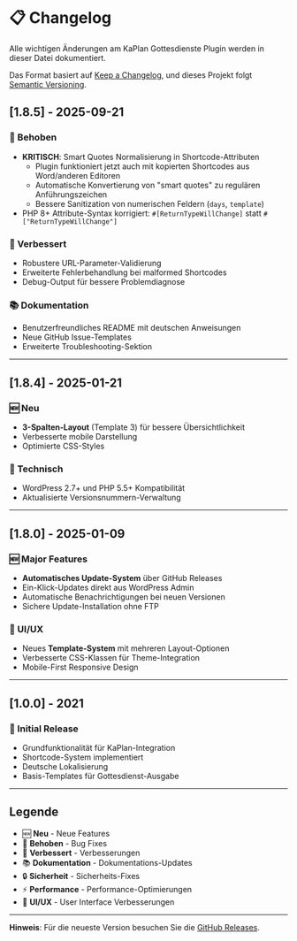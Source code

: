 # 📋 Changelog

Alle wichtigen Änderungen am KaPlan Gottesdienste Plugin werden in dieser Datei dokumentiert.

Das Format basiert auf [Keep a Changelog](https://keepachangelog.com/en/1.0.0/),
und dieses Projekt folgt [Semantic Versioning](https://semver.org/spec/v2.0.0.html).

## [1.8.5] - 2025-09-21

### 🔧 Behoben
- **KRITISCH**: Smart Quotes Normalisierung in Shortcode-Attributen
  - Plugin funktioniert jetzt auch mit kopierten Shortcodes aus Word/anderen Editoren
  - Automatische Konvertierung von "smart quotes" zu regulären Anführungszeichen
  - Bessere Sanitization von numerischen Feldern (`days`, `template`)
- PHP 8+ Attribute-Syntax korrigiert: `#[ReturnTypeWillChange]` statt `#["ReturnTypeWillChange"]`

### 🚀 Verbessert
- Robustere URL-Parameter-Validierung
- Erweiterte Fehlerbehandlung bei malformed Shortcodes
- Debug-Output für bessere Problemdiagnose

### 📚 Dokumentation
- Benutzerfreundliches README mit deutschen Anweisungen
- Neue GitHub Issue-Templates
- Erweiterte Troubleshooting-Sektion

---

## [1.8.4] - 2025-01-21

### 🆕 Neu
- **3-Spalten-Layout** (Template 3) für bessere Übersichtlichkeit
- Verbesserte mobile Darstellung
- Optimierte CSS-Styles

### 🔧 Technisch
- WordPress 2.7+ und PHP 5.5+ Kompatibilität
- Aktualisierte Versionsnummern-Verwaltung

---

## [1.8.0] - 2025-01-09

### 🆕 Major Features
- **Automatisches Update-System** über GitHub Releases
- Ein-Klick-Updates direkt aus WordPress Admin
- Automatische Benachrichtigungen bei neuen Versionen
- Sichere Update-Installation ohne FTP

### 🎨 UI/UX
- Neues **Template-System** mit mehreren Layout-Optionen
- Verbesserte CSS-Klassen für Theme-Integration
- Mobile-First Responsive Design

---

## [1.0.0] - 2021

### 🎉 Initial Release
- Grundfunktionalität für KaPlan-Integration
- Shortcode-System implementiert
- Deutsche Lokalisierung
- Basis-Templates für Gottesdienst-Ausgabe

---

## Legende

- 🆕 **Neu** - Neue Features
- 🔧 **Behoben** - Bug Fixes
- 🚀 **Verbessert** - Verbesserungen
- 📚 **Dokumentation** - Dokumentations-Updates
- 🔒 **Sicherheit** - Sicherheits-Fixes
- ⚡ **Performance** - Performance-Optimierungen
- 🎨 **UI/UX** - User Interface Verbesserungen

---

**Hinweis**: Für die neueste Version besuchen Sie die [GitHub Releases](https://github.com/hansjoergJL/kaplan-gottesdienste/releases).
